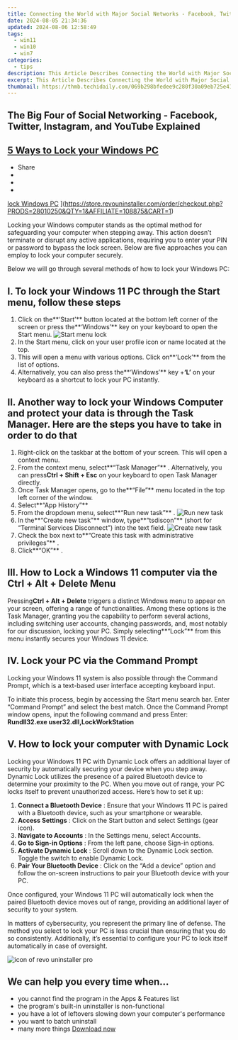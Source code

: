 ```yaml
---
title: Connecting the World with Major Social Networks - Facebook, Twitter, Instagram, YouTube
date: 2024-08-05 21:34:36
updated: 2024-08-06 12:58:49
tags:
  - win11
  - win10
  - win7
categories:
  - tips
description: This Article Describes Connecting the World with Major Social Networks - Facebook, Twitter, Instagram, YouTube
excerpt: This Article Describes Connecting the World with Major Social Networks - Facebook, Twitter, Instagram, YouTube
thumbnail: https://thmb.techidaily.com/069b298bfedee9c280f30a09eb725e41e8884f90fc111239be7bdf14c7e0c06b.jpg
---
```


## The Big Four of Social Networking - Facebook, Twitter, Instagram, and YouTube Explained

## [5 Ways to Lock your Windows PC](https://store.revouninstaller.com/order/checkout.php?PRODS=28010250&QTY=1&AFFILIATE=108875&CART=1)

* Share
* [](http://www.facebook.com/share.php?u=https://www.revouninstaller.com/blog/5-ways-to-lock-your-windows-pc/&title=5+Ways+to+Lock+your+Windows+PC)
* [](https://twitter.com/intent/tweet?text=5+Ways+to+Lock+your+Windows+PC&url=https://www.revouninstaller.com/blog/5-ways-to-lock-your-windows-pc/ "Click to share on Twitter")
* [](https://store.revouninstaller.com/order/checkout.php?PRODS=28010250&QTY=1&AFFILIATE=108875&CART=1)

[lock Windows PC](https://f057a20f961f56a72089-b74530d2d26278124f446233f95622ef.ssl.cf1.rackcdn.com/site/blog/lock-pc/cover.png) ](https://store.revouninstaller.com/order/checkout.php?PRODS=28010250&QTY=1&AFFILIATE=108875&CART=1)

 Locking your Windows computer stands as the optimal method for safeguarding your computer when stepping away. This action doesn’t terminate or disrupt any active applications, requiring you to enter your PIN or password to bypass the lock screen. Below are five approaches you can employ to lock your computer securely.

 Below we will go through several methods of how to lock your Windows PC:

## I. To lock your Windows 11 PC through the Start menu, follow these steps

1. Click on the**‘Start’** button located at the bottom left corner of the screen or press the**‘Windows’** key on your keyboard to open the Start menu. ![Start menu lock](https://f057a20f961f56a72089-b74530d2d26278124f446233f95622ef.ssl.cf1.rackcdn.com/site/blog/lock-pc/method-1-start-menu.png)
2. In the Start menu, click on your user profile icon or name located at the top.
3. This will open a menu with various options. Click on**‘Lock’** from the list of options.
4. Alternatively, you can also press the**‘Windows’** key +**‘L’** on your keyboard as a shortcut to lock your PC instantly.

## II. Another way to lock your Windows Computer and protect your data is through the Task Manager. Here are the steps you have to take in order to do that

1. Right-click on the taskbar at the bottom of your screen. This will open a context menu.
2. From the context menu, select**“Task Manager”** . Alternatively, you can press**Ctrl + Shift + Esc** on your keyboard to open Task Manager directly.
3. Once Task Manager opens, go to the**“File”** menu located in the top left corner of the window.
4. Select**“App History”**
5. From the dropdown menu, select**“Run new task”** . ![Run new task](https://f057a20f961f56a72089-b74530d2d26278124f446233f95622ef.ssl.cf1.rackcdn.com/site/blog/lock-pc/method-2-task-manager-1.png)
6. In the**“Create new task”** window, type**“tsdiscon”** (short for “Terminal Services Disconnect”) into the text field. ![Create new task](https://f057a20f961f56a72089-b74530d2d26278124f446233f95622ef.ssl.cf1.rackcdn.com/site/blog/lock-pc/method-2-task-manager-2.png)
7. Check the box next to**“Create this task with administrative privileges”** .
8. Click**“OK”** .

## III. How to Lock a Windows 11 computer via the Ctrl + Alt + Delete Menu

 Pressing**Ctrl + Alt + Delete** triggers a distinct Windows menu to appear on your screen, offering a range of functionalities. Among these options is the Task Manager, granting you the capability to perform several actions, including switching user accounts, changing passwords, and, most notably for our discussion, locking your PC. Simply selecting**“Lock”** from this menu instantly secures your Windows 11 device.

## IV. Lock your PC via the Command Prompt

 Locking your Windows 11 system is also possible through the Command Prompt, which is a text-based user interface accepting keyboard input.

 To initiate this process, begin by accessing the Start menu search bar. Enter “Command Prompt” and select the best match. Once the Command Prompt window opens, input the following command and press Enter:  
**Rundll32.exe user32.dll,LockWorkStation**

## V. How to lock your computer with Dynamic Lock

 Locking your Windows 11 PC with Dynamic Lock offers an additional layer of security by automatically securing your device when you step away. Dynamic Lock utilizes the presence of a paired Bluetooth device to determine your proximity to the PC. When you move out of range, your PC locks itself to prevent unauthorized access. Here’s how to set it up:

1. **Connect a Bluetooth Device** : Ensure that your Windows 11 PC is paired with a Bluetooth device, such as your smartphone or wearable.
2. **Access Settings** : Click on the Start button and select Settings (gear icon).
3. **Navigate to Accounts** : In the Settings menu, select Accounts.
4. **Go to Sign-in Options** : From the left pane, choose Sign-in options.
5. **Activate Dynamic Lock** : Scroll down to the Dynamic Lock section. Toggle the switch to enable Dynamic Lock.
6. **Pair Your Bluetooth Device** : Click on the “Add a device” option and follow the on-screen instructions to pair your Bluetooth device with your PC.

 Once configured, your Windows 11 PC will automatically lock when the paired Bluetooth device moves out of range, providing an additional layer of security to your system.

 In matters of cybersecurity, you represent the primary line of defense. The method you select to lock your PC is less crucial than ensuring that you do so consistently. Additionally, it’s essential to configure your PC to lock itself automatically in case of oversight.

![icon of revo uninstaller pro](https://f057a20f961f56a72089-b74530d2d26278124f446233f95622ef.ssl.cf1.rackcdn.com/site/icons/rup5-64.png)

## We can help you every time when…

* you cannot find the program in the Apps & Features list
* the program's built-in uninstaller is non-functional
* you have a lot of leftovers slowing down your computer's performance
* you want to batch uninstall
* many more things
[Download now](https://store.revouninstaller.com/order/checkout.php?PRODS=28010250&QTY=1&AFFILIATE=108875&CART=1)

<ins class="adsbygoogle"
     style="display:block"
     data-ad-format="autorelaxed"
     data-ad-client="ca-pub-7571918770474297"
     data-ad-slot="1223367746"></ins>



<ins class="adsbygoogle"
     style="display:block"
     data-ad-client="ca-pub-7571918770474297"
     data-ad-slot="8358498916"
     data-ad-format="auto"
     data-full-width-responsive="true"></ins>
